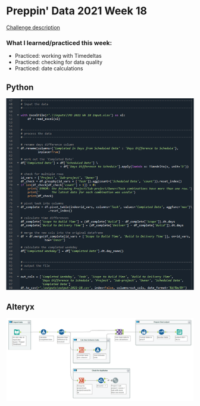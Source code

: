 # Preppin' Data 2021 Week 18

[Challenge description](https://preppindata.blogspot.com/2021/05/2021-week-18-prep-air-project-overruns.html)

### What I learned/practiced this week:
* Practiced: working with Timedeltas
* Practiced: checking for data quality
* Practiced: date calculations

## Python
<a href="preppin-data-2021-18.py">
<img src="img-python-code-2021-18.png?raw=true" alt="Python code">
</a>

## Alteryx
<a href="/preppin-data-2021-18.yxzp">
<img src="img-alteryx-2021-18.png?raw=true" alt="Alteryx workflow">
</a>